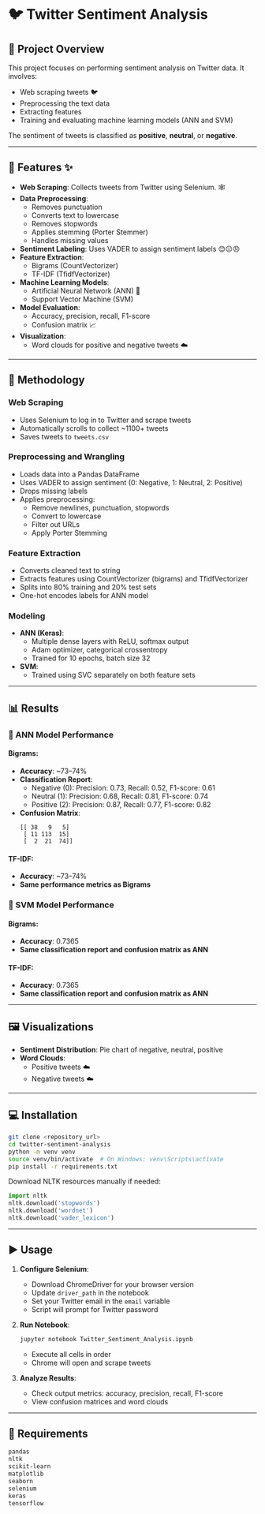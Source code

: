 # 🐦 Twitter Sentiment Analysis

## 📌 Project Overview

This project focuses on performing sentiment analysis on Twitter data. It involves:

- Web scraping tweets 🐦
- Preprocessing the text data
- Extracting features
- Training and evaluating machine learning models (ANN and SVM)

The sentiment of tweets is classified as **positive**, **neutral**, or **negative**.

---

## 🧠 Features ✨

- **Web Scraping**: Collects tweets from Twitter using Selenium. 🕸️
- **Data Preprocessing**:
  - Removes punctuation
  - Converts text to lowercase
  - Removes stopwords
  - Applies stemming (Porter Stemmer)
  - Handles missing values
- **Sentiment Labeling**: Uses VADER to assign sentiment labels 😊😐😠
- **Feature Extraction**:
  - Bigrams (CountVectorizer)
  - TF-IDF (TfidfVectorizer)
- **Machine Learning Models**:
  - Artificial Neural Network (ANN) 🧠
  - Support Vector Machine (SVM)
- **Model Evaluation**:
  - Accuracy, precision, recall, F1-score
  - Confusion matrix 📈
- **Visualization**:
  - Word clouds for positive and negative tweets ☁️

---

## 🧪 Methodology

### Web Scraping
- Uses Selenium to log in to Twitter and scrape tweets
- Automatically scrolls to collect ~1100+ tweets
- Saves tweets to `tweets.csv`

### Preprocessing and Wrangling
- Loads data into a Pandas DataFrame
- Uses VADER to assign sentiment (0: Negative, 1: Neutral, 2: Positive)
- Drops missing labels
- Applies preprocessing:
  - Remove newlines, punctuation, stopwords
  - Convert to lowercase
  - Filter out URLs
  - Apply Porter Stemming

### Feature Extraction
- Converts cleaned text to string
- Extracts features using CountVectorizer (bigrams) and TfidfVectorizer
- Splits into 80% training and 20% test sets
- One-hot encodes labels for ANN model

### Modeling
- **ANN (Keras)**:
  - Multiple dense layers with ReLU, softmax output
  - Adam optimizer, categorical crossentropy
  - Trained for 10 epochs, batch size 32
- **SVM**:
  - Trained using SVC separately on both feature sets

---

## 📊 Results

### 🔢 ANN Model Performance

#### Bigrams:
- **Accuracy**: ~73–74%
- **Classification Report**:
  - Negative (0): Precision: 0.73, Recall: 0.52, F1-score: 0.61
  - Neutral (1): Precision: 0.68, Recall: 0.81, F1-score: 0.74
  - Positive (2): Precision: 0.87, Recall: 0.77, F1-score: 0.82
- **Confusion Matrix**:
  ```
  [[ 38   9   5]
   [ 11 113  15]
   [  2  21  74]]
  ```

#### TF-IDF:
- **Accuracy**: ~73–74%
- **Same performance metrics as Bigrams**

### 🧮 SVM Model Performance

#### Bigrams:
- **Accuracy**: 0.7365
- **Same classification report and confusion matrix as ANN**

#### TF-IDF:
- **Accuracy**: 0.7365
- **Same classification report and confusion matrix as ANN**

---

## 🖼️ Visualizations

- **Sentiment Distribution**: Pie chart of negative, neutral, positive
- **Word Clouds**:
  - Positive tweets ☁️
  - Negative tweets ☁️

---

## 💻 Installation

```bash
git clone <repository_url>
cd twitter-sentiment-analysis
python -m venv venv
source venv/bin/activate  # On Windows: venv\Scripts\activate
pip install -r requirements.txt
```

Download NLTK resources manually if needed:
```python
import nltk
nltk.download('stopwords')
nltk.download('wordnet')
nltk.download('vader_lexicon')
```

---

## ▶️ Usage

1. **Configure Selenium**:
   - Download ChromeDriver for your browser version
   - Update `driver_path` in the notebook
   - Set your Twitter email in the `email` variable
   - Script will prompt for Twitter password

2. **Run Notebook**:
   ```bash
   jupyter notebook Twitter_Sentiment_Analysis.ipynb
   ```
   - Execute all cells in order
   - Chrome will open and scrape tweets

3. **Analyze Results**:
   - Check output metrics: accuracy, precision, recall, F1-score
   - View confusion matrices and word clouds

---

## 📄 Requirements

```txt
pandas
nltk
scikit-learn
matplotlib
seaborn
selenium
keras
tensorflow
```

